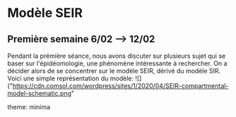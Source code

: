 # Modèle SEIR
## Première semaine 6/02 --> 12/02
Pendant la prémière séance, nous avons discuter sur plusieurs sujet qui se baser sur l'épidéomologie, une phénomène intéressante à rechercher. On a décider alors de se concentrer sur le modèle SEIR, dérivé du modèle SIR. Voici une simple représentation du modèle: ![]("https://cdn.comsol.com/wordpress/sites/1/2020/04/SEIR-compartmental-model-schematic.png"

theme: minima
